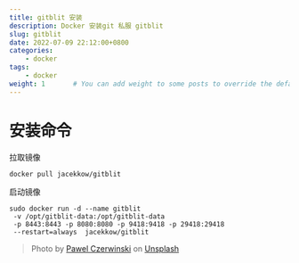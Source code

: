 ```yaml
---
title: gitblit 安装
description: Docker 安装git 私服 gitblit
slug: gitblit
date: 2022-07-09 22:12:00+0800
categories:
    - docker
tags:
    - docker
weight: 1       # You can add weight to some posts to override the default sorting (date descending)
---
```

# 安装命令

拉取镜像
```
docker pull jacekkow/gitblit
```

启动镜像
```
sudo docker run -d --name gitblit 
 -v /opt/gitblit-data:/opt/gitblit-data
 -p 8443:8443 -p 8080:8080 -p 9418:9418 -p 29418:29418 
 --restart=always  jacekkow/gitblit

```

> Photo by [Pawel Czerwinski](https://unsplash.com/@pawel_czerwinski) on [Unsplash](https://unsplash.com/)